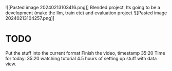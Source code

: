 ![[Pasted image 20240213103416.png]]
Blended project, Its going to be a development (make the llm, train etc) and evaluation project
![[Pasted image 20240213104257.png]]
# TODO
Put the stuff into the current format
Finish the video, timestamp 35:20
Time for today:
35:20 watching tutorial
4.5 hours of setting up stuff with data view.